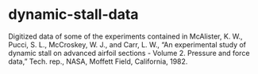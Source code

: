# dynamic-stall-data
Digitized data of some of the experiments contained in McAlister, K. W., Pucci, S. L., McCroskey, W. J., and Carr, L. W., “An experimental study of dynamic stall on advanced airfoil sections - Volume 2. Pressure and force data,” Tech. rep., NASA, Moffett Field, California, 1982.
